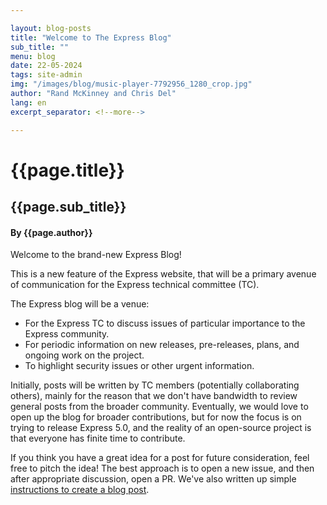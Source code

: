 ```yaml
---

layout: blog-posts
title: "Welcome to The Express Blog" 
sub_title: ""
menu: blog
date: 22-05-2024
tags: site-admin
img: "/images/blog/music-player-7792956_1280_crop.jpg"
author: "Rand McKinney and Chris Del"
lang: en
excerpt_separator: <!--more-->

---
```



# {{page.title}}

## {{page.sub_title}}
#### By {{page.author}}


Welcome to the brand-new Express Blog!

This is a new feature of the Express website, that will be a primary avenue of communication for the Express technical committee (TC).  

<!--more-->

The Express blog will be a venue:
- For the Express TC to discuss issues of particular importance to the Express community.
- For periodic information on new releases, pre-releases, plans, and ongoing work on the project.
- To highlight security issues or other urgent information.

Initially, posts will be written by TC members (potentially collaborating others), mainly for the reason that we don't have bandwidth to review general posts from the broader community. Eventually, we would love to open up the blog for broader contributions, but for now the focus is on trying to release Express 5.0, and the reality of an open-source project is that everyone has finite time to contribute. 

If you think you have a great idea for a post for future consideration, feel free to pitch the idea! The best approach is to open a new issue, and then after appropriate discussion, open a PR.  We've also written up simple [instructions to create a blog post](/en/blog/write-post.html). 
